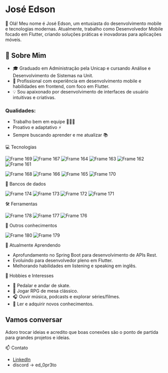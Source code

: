 # José Edson

👋 Olá! Meu nome é José Edson, um entusiasta do desenvolvimento mobile e tecnologias modernas. Atualmente, trabalho como Desenvolvedor Mobile focado em Flutter, criando soluções práticas e inovadoras para aplicações móveis.

## 🎯 Sobre Mim

- 🎓 Graduado em Administração pela Unicap e cursando Análise e Desenvolvimento de Sistemas na Unit.
- 💼 Profissional com experiência em desenvolvimento mobile e habilidades em frontend, com foco em Flutter.
- 💡 Sou apaixonado por desenvolvimento de interfaces de usuário intuitivas e criativas.

### Qualidades:
- Trabalho bem em equipe 🧑‍🤝‍🧑
- Proativo e adaptativo ⚡
- Sempre buscando aprender e me atualizar 📚

💻 Tecnologias

![Frame 169](https://github.com/user-attachments/assets/c675849e-705c-4c8f-92af-51e168044df6) ![Frame 167](https://github.com/user-attachments/assets/ca5f4779-a56f-4abd-a727-998fbf9e12b0) ![Frame 164](https://github.com/user-attachments/assets/cc543d25-eb03-4500-9b01-1329a33323a4) ![Frame 163](https://github.com/user-attachments/assets/57d6e893-827a-4fd1-a2b1-bf01e5793900) ![Frame 162](https://github.com/user-attachments/assets/24eee932-fa84-4a69-996e-4dbb5665cbb3) ![Frame 161](https://github.com/user-attachments/assets/ba0ce53d-1301-485d-b126-ab856feb3ddb)

![Frame 168](https://github.com/user-attachments/assets/ee5aba5d-a651-4ac1-b6f8-df5ba99c9f45) ![Frame 166](https://github.com/user-attachments/assets/62688d09-f34e-4f32-8457-c1ac44598aa7) ![Frame 165](https://github.com/user-attachments/assets/82a0a2c8-b498-41ca-8e72-20669a8a1196) ![Frame 170](https://github.com/user-attachments/assets/7c72cb2c-cffe-456d-a3b0-0cb7d2767a25)

🎲 Bancos de dados

![Frame 174](https://github.com/user-attachments/assets/9ceb7cbd-a950-4606-9833-1e85e6842fac) ![Frame 173](https://github.com/user-attachments/assets/989e15f3-ddb4-4cde-b5e4-ea7bcba93aa2) ![Frame 172](https://github.com/user-attachments/assets/e1c564c9-a6d2-4c05-912b-b17707688d7e) ![Frame 171](https://github.com/user-attachments/assets/22a38a19-303c-4419-a7a0-cca722108a0f)

🛠️ Ferramentas

![Frame 178](https://github.com/user-attachments/assets/24e01814-d980-4f34-95a5-d74d6ee744a2) ![Frame 177](https://github.com/user-attachments/assets/21f83af4-8b04-4279-bcf7-1d3253dc1e5e) ![Frame 176](https://github.com/user-attachments/assets/49568590-6eb1-4300-982a-f0f55876cac0)

🧠 Outros conhecimentos

![Frame 180](https://github.com/user-attachments/assets/ddc2a211-8b59-4299-9d91-ba9dc2f1fd91) ![Frame 179](https://github.com/user-attachments/assets/f5a769ee-c2d9-4d3e-b206-cde2d45243d0)

🌱 Atualmente Aprendendo
- Aprofundamento no Spring Boot para desenvolvimento de APIs Rest.
- Evoluindo para desenvolvedor pleno em Flutter.
- Melhorando habilidades em listening e speaking em inglês.

📌 Hobbies e Interesses
- 🚴 Pedalar e andar de skate.
- 🎲 Jogar RPG de mesa clássico.
- 🎧 Ouvir música, podcasts e explorar séries/filmes.
- 📖 Ler e adquirir novos conhecimentos.

## Vamos conversar

Adoro trocar ideias e acredito que boas conexões são o ponto de partida para grandes projetos e ideias.

📫 Contato
- [LinkedIn](https://www.linkedin.com/in/jose-easilva/)
- discord → ed_0pr3to

